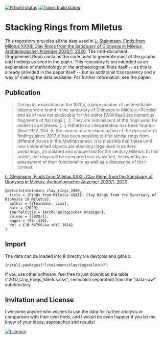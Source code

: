 <!-- badges: start -->
[![R build status](https://github.com/lsteinmann/clayringsmiletus/workflows/R-CMD-check/badge.svg)](https://github.com/lsteinmann/clayringsmiletus/actions)
[![Travis build status](https://travis-ci.com/lsteinmann/clayringsmiletus.svg?branch=master)](https://travis-ci.com/lsteinmann/clayringsmiletus)
<!-- badges: end -->


# Stacking Rings from Miletus

This repository provides all the data used in [L. Steinmann, Finds from Miletus XXXII: Clay Rings from the Sanctuary of Dionysos in Miletus, Archäologischer Anzeiger 2020/1, 2020](https://doi.org/10.34780/aa.v0i1.1014). The rmd-document (Supplement.Rmd) contains the code used to generate most of the graphs and findings as seen in the paper. This repository is not intended as an explanation of methodology or the archaeological finds itself -- as this is already provided in the paper itself -- but as additional transparency and a way of making the data available. For further information, see the paper:

## Publication

  > During its excavation in the 1970s, a large number of unidentifiable objects were found in the sanctuary of Dionysos in Miletus: »Peculiar and as of now not explicable for the editor [Willi Real] are numerous fragments of flat rings [...]. They are reminiscent of the rings used for modern coal stoves. [...] Hitherto no interpretation has been found.« (Real 1977, 105). In the course of a re-examination of the excavation’s findings since 2017, it has been possible to find similar rings from different places in the Mediterranean. It is plausible that these until now unidentified objects are stacking rings used in potters workshops, an isolated and unique find for 5th century Miletus. In this article, the rings will be compared and classified, followed by an assessment of their functionality as well as a discussion of their context.

[L. Steinmann, Finds from Miletus XXXII: Clay Rings from the Sanctuary of Dionysos in Miletus, Archäologischer Anzeiger 2020/1, 2020](https://doi.org/10.34780/aa.v0i1.1014).

```
@article{steinmann_clay_rings_2020,
  title = {Finds from Miletus XXXII: Clay Rings from the Sanctuary of Dionysos in Miletus},
  author = {Steinmann, Lisa},
  date = {2020},
  journaltitle = {Arch\"aologischer Anzeiger},
  volume = {2020/1},
  pages = {93--119},
  doi = {10.34780/aa.v0i1.1014}
}
```

## Import

The data can be loaded into R directly via devtools and github:

```
install.packages("lsteinmann/clayringsmiletus")
```

If you use other software, feel free to just download the table ("2017_Clay_Rings_Miletus.csv", semicolon separated) from the "data-raw" subdirectory.


## Invitation and License
I welcome anyone who wishes to use the data for further analysis or comparison with their own finds, and I would be even happier if you let me know of your ideas, approaches and results!

[![Licence](https://i.creativecommons.org/l/by-sa/3.0/88x31.png)](http://creativecommons.org/licenses/by-sa/3.0/)
